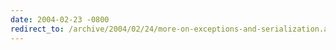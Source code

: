 ```yaml
---
date: 2004-02-23 -0800
redirect_to: /archive/2004/02/24/more-on-exceptions-and-serialization.aspx/
---
```

